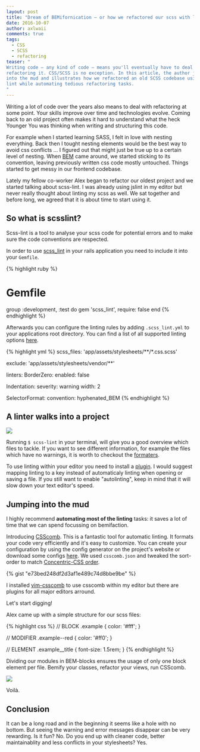 ```yaml
---
layout: post
title: "Dream of BEMifornication – or how we refactored our scss with linting"
date: 2016-10-07
author: axlwaii
comments: true
tags:
  - CSS
  - SCSS
  - refactoring
teaser: "
Writing code – any kind of code – means you'll eventually have to deal with
refactoring it. CSS/SCSS is no exception. In this article, the author jumps
into the mud and illustrates how we refactored an old SCSS codebase using
lint while automating tedious refactoring tasks.
"
---
```



Writing a lot of code over the years also means to deal with refactoring at some point. Your skills improve over time and technologies evolve. Coming back to an old project often makes it hard to understand what the heck Younger You was thinking when writing and structuring this code.

For example when I started learning SASS, I felt in love with nesting everything. Back then I tought nesting elements would be the best way to avoid css conflicts … I figured out that might just be true up to a certain level of nesting. When [BEM](http://getbem.com/) came around, we started sticking to its convention, leaving previously written css code mostly untouched. Things started to get messy in our frontend codebase.

Lately my fellow co-worker Alex began to refactor our oldest project and we started talking about scss-lint. I was already using jslint in my editor but never really thought about linting my scss as well. We sat together and before long, we agreed that it is about time to start using it.

## So what is scsslint?

Scss-lint is a tool to analyse your scss code for potential errors and to make sure the code conventions are respected.

In order to use [scss_lint](https://github.com/brigade/scss-lint) in your rails application you need to include it into your `Gemfile`.

{% highlight ruby %}
# Gemfile
group :development, :test do
  gem 'scss_lint', require: false
end
{% endhighlight %}

Afterwards you can configure the linting rules by adding `.scss_lint.yml` to your applications root directory. You can find a list of all supported linting options [here](https://github.com/brigade/scss-lint/blob/master/lib/scss_lint/linter/README.md).

{% highlight yml %}
scss_files: 'app/assets/stylesheets/**/*.css.scss'

exclude: 'app/assets/stylesheets/vendor/**'

linters:
  BorderZero:
    enabled: false

  Indentation:
    severity: warning
    width: 2

  SelectorFormat:
    convention: hyphenated_BEM
{% endhighlight %}

## A linter walks into a project

![](https://3.bp.blogspot.com/-mB2Cx3d05u4/UOoAHp1BU0I/AAAAAAAAFBc/SWdJcAmH7Vk/w1200-h630-p-nu/troy-barnes.gif)

Running `$ scss-lint` in your terminal, will give you a good overview which files to tackle. If you want to see different information, for example the files which have no warnings, it is worth to checkout the [formaters](https://github.com/brigade/scss-lint#formatters).

To use linting within your editor you need to install a [plugin](https://github.com/brigade/scss-lint#editor-integration). I would suggest mapping linting to a key instead of automaticaly linting when opening or saving a file. If you still want to enable "autolinting", keep in mind that it will slow down your text editor's speed.

## Jumping into the mud

I highly recommend **automating most of the linting** tasks: it saves a lot of time that we can spend focussing on bemifaction.

Introducing [CSScomb](http://csscomb.com/). This is a fantastic tool for automatic linting. It formats your code very efficiently and it's easy to customize. You can create your configuration by using the config generator on the project's website
or download some configs [here](https://github.com/csscomb/csscomb.js/tree/dev/config).
We used `csscomb.json` and tweaked the sort-order to match [Concentric-CSS order](https://github.com/brandon-rhodes/Concentric-CSS).

{% gist "e73bed248df2d3af1e489c74d8bbe9be" %}

I installed [vim-csscomb](https://github.com/csscomb/vim-csscomb) to use csscomb within my editor but there are plugins for all major editors arround.

Let's start digging!

Alex came up with a simple structure for our scss files:

{% highlight css %}
// BLOCK
.example {
    color: '#fff';
}

// MODIFIER
.example--red {
    color: '#ff0';
}

// ELEMENT
.example__title {
    font-size: 1.5rem;
}
{% endhighlight %}

Dividing our modules in BEM-blocks ensures the usage of only one block element per file.
Bemify your classes, refactor your views, run CSScomb.

![](https://images.duckduckgo.com/iu/?u=http%3A%2F%2Fmedia.riffsy.com%2Fimages%2F3ccc0e15cbf9bee22c30701649065643%2Ftenor.gif&f=1)

Voilà.

## Conclusion

It can be a long road and in the beginning it seems like a hole with no bottom. But seeing the warning and error messages disappear can be very rewarding. Is it fun? No. Do you end up with cleaner code, better maintainablity and less conflicts in your stylesheets? Yes.
